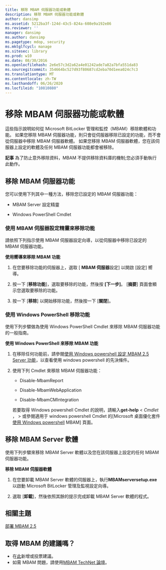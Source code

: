 ```yaml
---
title: 移除 MBAM 伺服器功能或軟體
description: 移除 MBAM 伺服器功能或軟體
author: dansimp
ms.assetid: 5212ba3f-124d-43c5-824a-608e9a192e86
ms.reviewer: ''
manager: dansimp
ms.author: dansimp
ms.pagetype: mdop, security
ms.mktglfcycl: manage
ms.sitesec: library
ms.prod: w10
ms.date: 08/30/2016
ms.openlocfilehash: 2e6e57c3d2a62a4e01242ade7a82a7bfa551da83
ms.sourcegitcommit: 354664bc527d93f80687cd2eba70d1eea024c7c3
ms.translationtype: MT
ms.contentlocale: zh-TW
ms.lasthandoff: 06/26/2020
ms.locfileid: "10810880"
---
```

# 移除 MBAM 伺服器功能或軟體


這些指示說明如何從 Microsoft BitLocker 管理和監控（MBAM）移除軟體和功能。 如果您移除 MBAM 伺服器功能，則只會從伺服器移除已設定的功能，而不會從伺服器中移除 MBAM 伺服器軟體。 如果您移除 MBAM 伺服器軟體，您在該伺服器上設定的軟體及任何 MBAM 伺服器功能都會被移除。

**記事** 為了防止意外移除資料，MBAM 不提供移除資料庫的機制;您必須手動執行此動作。

 

## <a href="" id="bkmk-removeserverfeatures"></a>移除 MBAM 伺服器功能


您可以使用下列其中一種方法，移除您已設定的 MBAM 伺服器功能：

-   MBAM Server 設定精靈

-   Windows PowerShell Cmdlet

### 使用 MBAM 伺服器設定精靈來移除功能

請依照下列指示使用 MBAM 伺服器設定向導，以從伺服器中移除已設定的 MBAM 伺服器功能。

**使用嚮導來移除 MBAM 功能**

1.  在您要移除功能的伺服器上，選取 [ **MBAM 伺服器**設定] 以開啟 [設定] 嚮導。

2.  按一下 [**移除功能**]，選取要移除的功能，然後按 **[下一步]**。 [**摘要**] 頁面會顯示您選取要移除的功能。

3.  按一下 [**移除**] 以開始移除功能，然後按一下 [**關閉**]。

### 使用 Windows PowerShell 移除功能

使用下列步驟做為使用 Windows PowerShell Cmdlet 來移除 MBAM 伺服器功能的一般指南。

**使用 Windows PowerShell 來移除 MBAM 功能**

1.  在移除任何功能前，請參閱[使用 Windows powershell 設定 MBAM 2.5 Server 功能](configuring-mbam-25-server-features-by-using-windows-powershell.md)，以查看使用 windows powershell 的先決條件。

2.  使用下列 Cmdlet 來移除 MBAM 伺服器功能：

    -   Disable-MbamReport

    -   Disable-MbamWebApplication

    -   Disable-MbamCMIntegration

    若要取得 Windows powershell Cmdlet 的說明，請輸入**get-help** &lt; *Cmdlet* ， &gt; 或參閱適用于 windows powershell Cmdlet 的[Microsoft 桌面優化套件 [使用 Windows powershell](https://go.microsoft.com/fwlink/?LinkId=393498) MBAM] 頁面。

## 移除 MBAM Server 軟體


使用下列步驟來移除 MBAM Server 軟體以及您在該伺服器上設定的任何 MBAM 伺服器功能。

**移除 MBAM 伺服器軟體**

1.  在您要卸載 MBAM Server 軟體的伺服器上，執行**MBAMserversetup.exe**以啟動 Microsoft BitLocker 管理及監視設定向導。

2.  選取 [**卸載**]，然後依照其餘的提示完成卸載 MBAM Server 軟體的程式。



## 相關主題


[部署 MBAM 2.5](deploying-mbam-25.md)

 

 

## 取得 MBAM 的建議嗎？
- 在[此](http://mbam.uservoice.com/forums/268571-microsoft-bitlocker-administration-and-monitoring)新增或投票建議。 
- 如需 MBAM 問題，請使用[MBAM TechNet 論壇](https://social.technet.microsoft.com/Forums/home?forum=mdopmbam)。



